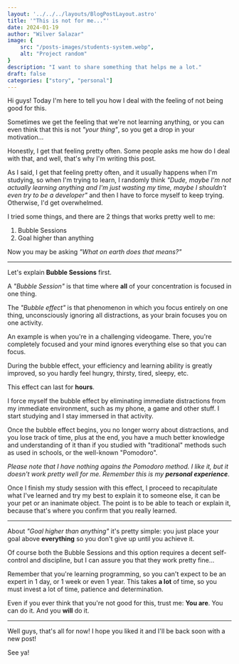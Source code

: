 ```yaml
---
layout: '../../../layouts/BlogPostLayout.astro'
title: '"This is not for me..."'
date: 2024-01-19
author: "Wilver Salazar"
image: {
	src: "/posts-images/students-system.webp",
	alt: "Project random"
}
description: "I want to share something that helps me a lot."
draft: false
categories: ["story", "personal"]
---
```


Hi guys! Today I'm here to tell you how I deal with the feeling of not being good for this.

Sometimes we get the feeling that we're not learning anything, or you can even think that this is not _"your thing"_, so you get a drop in your motivation...

Honestly, I get that feeling pretty often. Some people asks me how do I deal with that, and well, that's why I'm writing this post.

As I said, I get that feeling pretty often, and it usually happens when I'm studying, so when I'm trying to learn, I randomly think _"Dude, maybe I'm not actually learning anything and I'm just wasting my time, maybe I shouldn't even try to be a developer"_ and then I have to force myself to keep trying. Otherwise, I'd get overwhelmed.

I tried some things, and there are 2 things that works pretty well to me:

1. Bubble Sessions
2. Goal higher than anything

Now you may be asking _"What on earth does that means?"_

---

Let's explain **Bubble Sessions** first.

A _"Bubble Session"_ is that time where **all** of your concentration is focused in one thing.

The _"Bubble effect"_ is that phenomenon in which you focus entirely on one thing, unconsciously ignoring all distractions, as your brain focuses you on one activity.

An example is when you're in a challenging videogame. There, you're completely focused and your mind ignores everything else so that you can focus.

During the bubble effect, your efficiency and learning ability is greatly improved, so you hardly feel hungry, thirsty, tired, sleepy, etc.

This effect can last for **hours**.

I force myself the bubble effect by eliminating immediate distractions from my immediate environment, such as my phone, a game and other stuff. I start studying and I stay immersed in that activity.

Once the bubble effect begins, you no longer worry about distractions, and you lose track of time, plus at the end, you have a much better knowledge and understanding of it than if you studied with "traditional" methods such as used in schools, or the well-known "Pomodoro".

_Please note that I have nothing agains the Pomodoro method. I like it, but it doesn't work pretty well for me. Remember this is my **personal experience**_.

Once I finish my study session with this effect, I proceed to recapitulate what I've learned and try my best to explain it to someone else, it can be your pet or an inanimate object. The point is to be able to teach or explain it, because that's where you confirm that you really learned.

---

About _"Goal higher than anything"_ it's pretty simple: you just place your goal above **everything** so you don't give up until you achieve it.

Of course both the Bubble Sessions and this option requires a decent self-control and discipline, but I can assure you that they work pretty fine...

Remember that you're learning programming, so you can't expect to be an expert in 1 day, or 1 week or even 1 year. This takes **a lot** of time, so you must invest a lot of time, patience and determination.

Even if you ever think that you're not good for this, trust me: **You are**. You can do it. And you **will** do it.

---

Well guys, that's all for now! I hope you liked it and I'll be back soon with a new post!

See ya!

